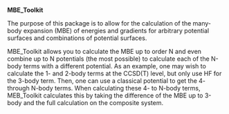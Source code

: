 **MBE_Toolkit**

The purpose of this package is to allow for the calculation of the many-body expansion (MBE) of energies and gradients for arbitrary potential surfaces and combinations of potential surfaces.

MBE_Toolkit allows you to calculate the MBE up to order N and even combine up to N potentials (the most possible) to calculate each of the N-body terms with a different potential. As an example, one may wish to calculate the 1- and 2-body terms at the CCSD(T) level, but only use HF for the 3-body term. Then, one can use a classical potential to get the 4- through N-body terms. When calculating these 4- to N-body terms, MEB_Toolkit calculates this by taking the difference of the MBE up to 3-body and the full calculation on the composite system.
